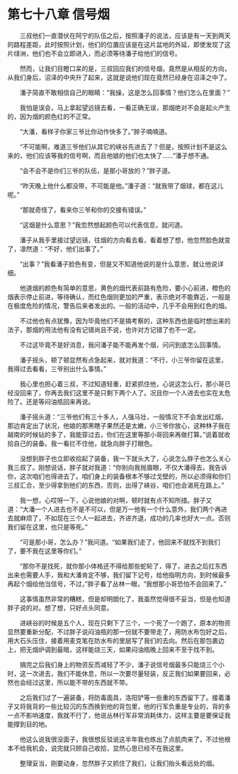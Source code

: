 # 第七十八章 信号烟


　　三叔他们一直潜伏在阿宁的队伍之后，按照潘子的说法，应该是有一天到两天的路程差距，此时按照计划，他们的位置应该是在这片盆地的外延，即使发现了这片绿洲，他们也不会立即进入，而必须等待潘子给他们的信号。

　　然而，让我们目瞪口呆的是，三叔回应我们的信号烟，竟然是从相反的方向，从我们身后，沼泽的中央升了起来，这就是说他们现在竟然已经身在沼泽之中了。

　　潘子简直不敢相信自己的眼睛：“我操，这是怎么回事情？他们怎么在里面？”

　　我怕是误会，马上拿起望远镜去看，一看正确无误，那烟绝对不会是起火产生的，因为烟的颜色红的不正常。

　　“大潘，看样子你家三爷比你动作快多了。”胖子喃喃道。

　　“不可能啊，难道三爷他们从其它的峡谷先进去了？但是，按照计划不是这么来的，他们应该等我的信号啊，而且他娘的他们也太快了……”潘子想不通。

　　“会不会不是你们三爷的队伍，是那小哥放的？”胖子道。

　　“昨天晚上他什么都没带，不可能是他。”潘子道：“就我带了烟球，都在这儿呢。”

　　“那就奇怪了，看来你三爷和你的交接有错误。”

　　“这烟是什么意思？”我忽然想起颜色可以代表信息，就问道。

　　潘子从我手里接过望远镜，往烟的方向看去看，看着想了想，他忽然脸色就变了，凛然道：“不好，他们出事了。”

　　“出事？”我看潘子脸色有变，但是又不知道他说的是什么意思，就让他说详细。

　　他道烟的颜色有简单的意思，黄色的烟代表前路有危险，要小心前进，橙色的烟表示停止前进，等待确认，而红色烟则更加的严重，表示绝对不能靠近，一般是在极度危险的情况，警告后来者发出的。一般的活动中，几乎不会用到红色的烟。

　　不过他也有点犹豫，因为毕竟他们不是搞考察的，这种东西也是临时想出来的法子，那烟的用法他有没有记错尚且不说，也许对方记错了也不一定。

　　不过这毕竟不是好消息，我问潘子能不能再发个烟，问问到底怎么回事情。

　　潘子摇头，顿了顿显然有点急起来，就对我道：“不行，小三爷你留在这里，我得过去看看，三爷别出什么事情。”

　　我心里也担心着三叔，不过知道轻重，赶紧抓住他，心说这怎么行，那小哥已经没回来了，你再去我们这里不是只剩下两个人了。况且你一个人进去也实在太危险了。还是等闷油瓶回来再说。

　　潘子摇头道：“三爷他们有三十多人，人强马壮，一般情况下不会发出红烟，那边肯定出了状况，他娘的那黑瞎子果然还是太嫩，小三爷你放心，这种林子我在越南的时候钻的多了，我能穿过去，你们在这里等那小哥回来再做打算。”说着就收拾自己的装备。我一看拦不住他，就急向胖子打眼色。

　　没想到胖子也立即收拾起了装备，我一下就头大了，心说怎么胖子也怎么关心我三叔了。刚想说话，胖子就对我道：“你别向我抛眉眼，不仅大潘得去，我告诉你，这次咱们也得进去了。咱们身上的装备根本不够过戈壁的，所以必须得和你们三叔汇合，至少得拿到他们的东西，否则，出得了峡谷，咱们也会渴死在路上。”

　　我一想，心哎呀一下，心说他娘的对啊，顿时就有点不知所措。胖子又道：“大潘一个人进去也不是不可以，但是万一他有一个什么意外，我们两个再进去就麻烦了，不如现在三个人一起进去，齐进齐退，成功的几率也好大一点。否则我们留在这里，也只是等死。”

　　“可是那小哥，怎么办？”我问道。“如果我们走了，他回来不就找不到我们了，要不我在这里等你们。”

　　“那你不是找死，就你那小体格还不得给那些蛇轮了，得了，进去之后扛东西出来也需要人手，我和大潘肯定不够，我们留下记号，给他指明方向，到时候最多再起个烟给他当信号，不过，”胖子看了丛林一眼，“我想那小哥恐怕不会回来了。”

　　这事情虽然非常的糟糕，但是却明朗化了，我虽然觉得很不妥当，但是也知道胖子说的对。想了想，只好点头同意。

　　进峡谷的时候是五个人，现在只剩下了三个，一个死了一个跑了，原本的物资显然要重新分配，不过胖子说闷油瓶的那一份就不要带走了，用防水布包好之后，用大石头压住，接着用麦克笔在防水布的里层写了我们的去向。然后在那包裹边上，把无烟炉调到最暗，这样能烧三天，如果闷油瓶晚上回来不至于找不到。

　　搞完之后我们身上的物资反而减轻了不少，潘子说信号烟最多只能烧三个小时，这一次进去，我们不能休息，所以一次要尽量轻装，反正我们如果要回来，必然也会经过这里，所以能不带的东西就不带。

　　之后我们过了一遍装备，将防毒面具，洛阳铲等一些重的东西留下了。接着潘子又将我背的一些比较沉的东西换到他的背包里，他的行军负重是专业的，背的多一点不影响速度，我就不行了，他说丛林行军非常消耗体力，这样主要是要保证我能撑到目的地。

　　他这么说我很没面子，我很想反驳说这半年我也练出了点肌肉来了，不过他根本不给我机会，说完就只顾自己收拾，显然心思已经不在我这里。

　　整理妥当，刚要动身，忽然胖子又抓住了我们，让我们抬头看远处的烟。

